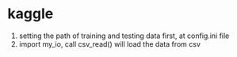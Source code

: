 # kaggle
1. setting the path of training and testing data first, at config.ini file
2. import my_io, call csv_read() will load the data from csv 
